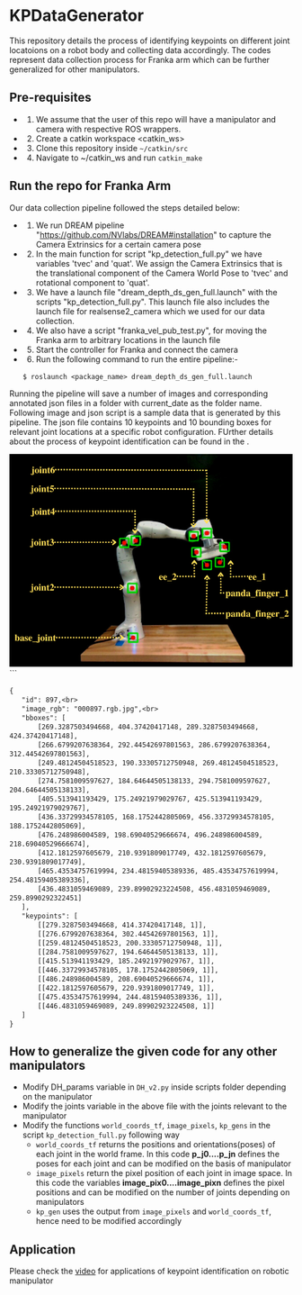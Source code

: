 # KPDataGenerator
This repository details the process of identifying keypoints on different joint locatoions on a robot body and collecting data accordingly. The codes represent data collection process for Franka arm which can be further generalized for other manipulators.

## Pre-requisites 
- 1. We assume that the user of this repo will have a manipulator and camera with respective ROS wrappers. 
- 2. Create a catkin workspace <catkin_ws>
- 3. Clone this repository inside ```~/catkin/src```
- 4. Navigate to ~/catkin_ws and run ```catkin_make```

## Run the repo for Franka Arm
Our data collection pipeline followed the steps detailed below:
- 1. We run DREAM pipeline "https://github.com/NVlabs/DREAM#installation" to capture the Camera Extrinsics for a certain camera pose
- 2. In the main function for script "kp_detection_full.py" we have variables 'tvec' and 'quat'. We assign the Camera Extrinsics that is the translational component of the Camera World Pose to 'tvec' and rotational component to 'quat'. 
- 3. We have a launch file "dream_depth_ds_gen_full.launch" with the scripts "kp_detection_full.py". This launch file also includes the launch file for realsense2_camera which we used for our data collection. 
- 4. We also have a script "franka_vel_pub_test.py", for moving the Franka arm to arbitrary locations in the launch file  
- 5. Start the controller for Franka and connect the camera
- 6. Run the following command to run the entire pipeline:-
    ```
    $ roslaunch <package_name> dream_depth_ds_gen_full.launch
    ```
 Running the pipeline will save a number of images and corresponding annotated json files in a folder with current_date as the folder name. Following image and json script is a sample data that is generated by this pipeline. The json file contains 10 keypoints and 10 bounding boxes for relevant joint locations at a specific robot configuration. FUrther details about the process of keypoint identification can be found in the <link to this paper>.
 
 <img src="https://github.com/JaniC-WPI/KPDataGenerator/blob/master/sample_image.png" alt="Alt text" title="Sample Image">```
 ```
 {
    "id": 897,<br>
    "image_rgb": "000897.rgb.jpg",<br>
    "bboxes": [
        [269.3287503494668, 404.37420417148, 289.3287503494668, 424.37420417148],
        [266.6799207638364, 292.44542697801563, 286.6799207638364, 312.44542697801563],
        [249.48124504518523, 190.33305712750948, 269.48124504518523, 210.33305712750948],
        [274.7581009597627, 184.64644505138133, 294.7581009597627, 204.64644505138133],
        [405.513941193429, 175.24921979029767, 425.513941193429, 195.24921979029767],
        [436.33729934578105, 168.1752442805069, 456.33729934578105, 188.1752442805069],
        [476.248986004589, 198.69040529666674, 496.248986004589, 218.69040529666674],
        [412.1812597605679, 210.9391809017749, 432.1812597605679, 230.9391809017749],
        [465.43534757619994, 234.48159405389336, 485.43534757619994, 254.48159405389336],
        [436.4831059469089, 239.89902923224508, 456.4831059469089, 259.8990292322451]
    ],
    "keypoints": [
        [[279.3287503494668, 414.37420417148, 1]],
        [[276.6799207638364, 302.44542697801563, 1]],
        [[259.48124504518523, 200.33305712750948, 1]],
        [[284.7581009597627, 194.64644505138133, 1]],
        [[415.513941193429, 185.24921979029767, 1]],
        [[446.33729934578105, 178.1752442805069, 1]],
        [[486.248986004589, 208.69040529666674, 1]],
        [[422.1812597605679, 220.9391809017749, 1]],
        [[475.43534757619994, 244.48159405389336, 1]],
        [[446.4831059469089, 249.89902923224508, 1]]
    ]
}
```
## How to generalize the given code for any other manipulators
- Modify DH_params variable in ```DH_v2.py``` inside scripts folder depending on the manipulator
- Modify the joints variable in the above file with the joints relevant to the manipulator
- Modify the functions ```world_coords_tf```,  ```image_pixels```, ```kp_gens``` in the script ```kp_detection_full.py``` following way
    - ```world_coords_tf``` returns the positions and orientations(poses) of each joint in the world frame. In this code **p_j0....p_jn** defines the poses for each joint and can be modified on the basis of manipulator
    - ```image_pixels``` return the pixel position of each joint in image space. In this code the variables **image_pix0....image_pixn** defines the pixel positions and can be modified on the number of joints depending on manipulators
    - ```kp_gen``` uses the output from ```image_pixels``` and ```world_coords_tf```, hence need to be modified accordingly
   
 ## Application
 Please check the [video](https://youtu.be/dFXJKEph4dw) for applications of keypoint identification on robotic manipulator


